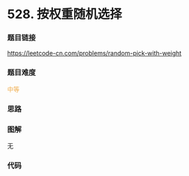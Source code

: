 # 528. 按权重随机选择

### 题目链接

https://leetcode-cn.com/problems/random-pick-with-weight

### 题目难度

<font color=#F0AD4E>中等</font>

### 思路



### 图解

无

### 代码

```python
```
